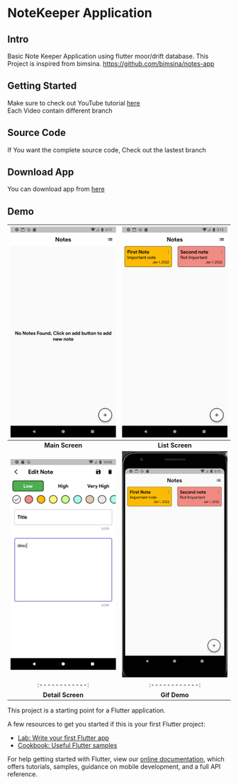 # NoteKeeper Application

## Intro
Basic Note Keeper Application using flutter moor/drift database.
This Project is inspired from bimsina. https://github.com/bimsina/notes-app

## Getting Started
Make sure to check out YouTube tutorial [here](https://www.youtube.com/watch?v=_xVWj0LXx24&list=PLVW1e1FvhW6521gIA3RRQbikyxeO9MP6G)   
Each Video contain different branch

## Source Code
If You want the complete source code, Check out the lastest branch
## Download App   
You can download app from [here](https://github.com/CodingWithTashi/note_keeper/releases/tag/release)   

## Demo   
| ![Image](https://github.com/CodingWithTashi/note_keeper/blob/Part_15/demo/main.png?raw=true) | ![Image](https://github.com/CodingWithTashi/note_keeper/blob/Part_15/demo/list.png?raw=true) |
| :------------: | :------------: |
| **Main Screen** | **List Screen** |    
| ![Image](https://github.com/CodingWithTashi/note_keeper/blob/Part_15/demo/detail.png?raw=true) | ![Image](https://github.com/CodingWithTashi/note_keeper/blob/Part_15/demo/gif.gif?raw=true) |
| :------------: | :------------: |
| **Detail Screen** | **Gif Demo** |   

This project is a starting point for a Flutter application.

A few resources to get you started if this is your first Flutter project:

- [Lab: Write your first Flutter app](https://flutter.dev/docs/get-started/codelab)
- [Cookbook: Useful Flutter samples](https://flutter.dev/docs/cookbook)

For help getting started with Flutter, view our
[online documentation](https://flutter.dev/docs), which offers tutorials,
samples, guidance on mobile development, and a full API reference.
